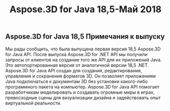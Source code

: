 ﻿---
title: Aspose.3D for Java 18,5-Май 2018
type: docs
weight: 80
url: /ru/java/aspose-3d-for-java-18-5-may-2018/
---
## **Aspose.3D for Java 18,5 Примечания к выпуску**
Мы рады сообщить, что была выпущена первая версия 18,5 Aspose.3D for Java API. После выпуска Aspose.3D for .NET API мы получили запросы от клиентов на создание того же API для их приложений Java. Это автопортированная версия от аналогичной версии 18,5 .NET. Aspose.3D for Java API создан для создания, редактирования, управления и сохранения форматов 3D. Он позволяет приложениям Java подключаться к документам 3D без установки какого-либо программного пакета на компьютер. Aspose.3D for Java API помогает разработчикам моделировать и создавать огромные миры в играх, превосходные сцены для визуализации дизайна и задействовать опыт виртуальной реальности.
